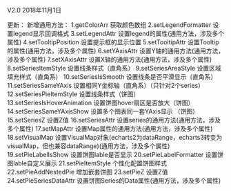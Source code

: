 V2.0 2018年11月1日

更新：
新增通用方法：
1.getColorArr 获取颜色数组
2.setLegendFormatter 设置legend显示回调格式
3.setLegendAttr 设置legend的属性(通用方法，涉及多个属性)
4.setTooltipPosition 设置提示框的显示位置
5.setTooltipAttr 设置Tooltip的属性(通用方法，涉及多个属性)
6.setYAxisAttr 设置Y轴的通用方法(通用方法，涉及多个属性)
7.setXAxisAttr 设置X轴的通用方法(通用方法，涉及多个属性)
8.setSeriesItemStyle 设置线条样式（直角系）
9.setSeriesAreaStyle 设置区域填充样式（直角系）
10.setSeriesIsSmooth 设置线条是否平滑显示（直角系）
11.setSeriesSameYAxis 设置相同Y坐标轴（直角系）（只针对2个series）
12.setSeriesPieItemStyle 设置线条样式（饼图）
13.setSeriesIsHoverAnimation 设置饼图hover扇区是否放大（饼图）
14.setSeriesSameYAxisShow 设置多个图表同一套YAxis显示 （饼图）
15.setSeriesZ 设置Z值
16.setSeriesAttr 设置series的通用方法(通用方法，涉及多个属性)
17.setMapAttr 设置Map属性的通用方法(通用方法，涉及多个属性)
18.setVisualMap 设置VisualMap对象(echarts2为dataRange，echarts3转变为visualMap，但也兼容dataRange)(通用方法，涉及多个属性)
19.setPieLabelIsShow 设置饼图lable是否显示
20.setPieLabelFormatter 设置饼图lable自定义展示
21.setPieItemStyle 个性化配置饼图样式
22.setPieAddNestedPie 增加嵌套饼图
23.setPieZ 设置Z值
24.setPieSeriesDataAttr 设置饼图Series的Data属性(通用方法，涉及多个属性)
